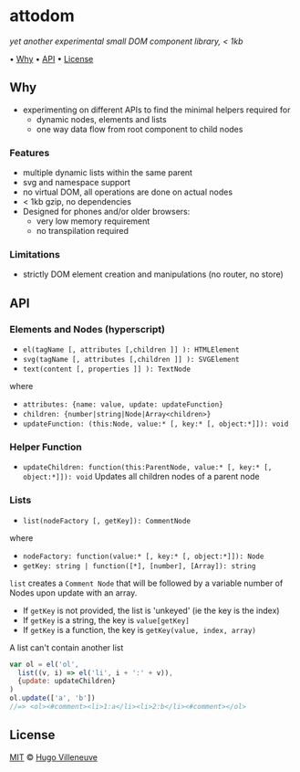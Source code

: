# attodom

*yet another experimental small DOM component library, < 1kb*

• [Why](#why) • [API](#api) • [License](#license)


## Why

* experimenting on different APIs to find the minimal helpers required for
  * dynamic nodes, elements and lists
  * one way data flow from root component to child nodes


### Features

* multiple dynamic lists within the same parent
* svg and namespace support
* no virtual DOM, all operations are done on actual nodes
* < 1kb gzip, no dependencies
* Designed for phones and/or older browsers:
  * very low memory requirement
  * no transpilation required


### Limitations

* strictly DOM element creation and manipulations (no router, no store)


## API

### Elements and Nodes (hyperscript)

* `el(tagName [, attributes [,children ]] ): HTMLElement`
* `svg(tagName [, attributes [,children ]] ): SVGElement`
* `text(content [, properties ]] ): TextNode`

where
* `attributes: {name: value, update: updateFunction}`
* `children: {number|string|Node|Array<children>}`
* `updateFunction: (this:Node, value:* [, key:* [, object:*]]): void`


### Helper Function

* `updateChildren: function(this:ParentNode, value:* [, key:* [, object:*]]): void`
Updates all children nodes of a parent node


### Lists

* `list(nodeFactory [, getKey]): CommentNode`

where
* `nodeFactory: function(value:* [, key:* [, object:*]]): Node`
* `getKey: string | function([*], [number], [Array]): string`

`list` creates a `Comment Node` that will be followed by a variable number of Nodes upon update with an array.
* If `getKey` is not provided, the list is 'unkeyed' (ie the key is the index)
* If `getKey` is a string, the key is `value[getKey]`
* If `getKey` is a function, the key is `getKey(value, index, array)`

A list can't contain another list

```javascript
var ol = el('ol',
  list((v, i) => el('li', i + ':' + v)),
  {update: updateChildren}
)
ol.update(['a', 'b'])
//=> <ol><#comment><li>1:a</li><li>2:b</li><#comment></ol>
```

## License

[MIT](http://www.opensource.org/licenses/MIT) © [Hugo Villeneuve](https://github.com/hville)
